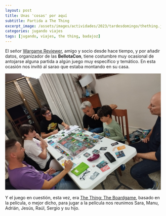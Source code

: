 ```yaml
---
layout: post
title: Unas 'cosas' por aquí
subtitle: Partida a The Thing
excerpt_image: /assets/images/actividades/2023/tardesdomingo/thething.jpg
categories: jugando viajes
tags: [jugando, viajes, the thing, badajoz]
---
```


El señor [Wargame Reviewer](https://bellotacon.es/), amigo y socio desde hace tiempo, y por añadir datos, organizador de las <b>BellotaCon</b>, tiene costumbre muy ocasional de antojarse alguna partida a algún juego muy específico y temático. En esta ocasión nos invitó al sarao que estaba montando en su casa.

![banner](/assets/images/actividades/2023/tardesdomingo/thethingpartida.jpg)

Y el juego en cuestión, esta vez, era [The Thing: The Boardgame](https://boardgamegeek.com/image/5089905/thing-boardgame), basado en la película, o mejor dicho, para jugar a la película nos reunimos Sara, Manu, Adrián, Jesús, Raúl, Sergio y su hijo.
